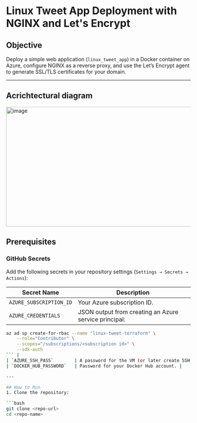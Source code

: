 # Linux Tweet App Deployment with NGINX and Let's Encrypt

## Objective
Deploy a simple web application (`linux_tweet_app`) in a Docker container on Azure, configure NGINX as a reverse proxy, and use the Let’s Encrypt agent to generate SSL/TLS certificates for your domain.

---

## Acrichtectural diagram
<img width="1730" height="325" alt="image" src="https://github.com/user-attachments/assets/e8bfe7ec-c139-4d1d-a6f5-b88a957c3ac8" />

## Prerequisites

### GitHub Secrets
Add the following secrets in your repository settings (`Settings → Secrets → Actions`):

| Secret Name             | Description |
|-------------------------|-------------|
| `AZURE_SUBSCRIPTION_ID` | Your Azure subscription ID. |
| `AZURE_CREDENTIALS`     | JSON output from creating an Azure service principal:  
```bash
az ad sp create-for-rbac --name "linux-tweet-terraform" \
    --role="Contributor" \
    --scopes="/subscriptions/<subscription id>" \
    --sdk-auth
``` |
| `AZURE_SSH_PASS`        | A password for the VM (or later create SSH key-based access). |
| `DOCKER_HUB_PASSWORD`   | Password for your Docker Hub account. |

---

## How to Run
1. Clone the repository:

```bash
git clone <repo-url>
cd <repo-name>

